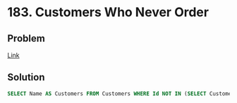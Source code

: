 # 183. Customers Who Never Order
## Problem
[Link](https://leetcode.com/problems/customers-who-never-order/)
## Solution
```sql
SELECT Name AS Customers FROM Customers WHERE Id NOT IN (SELECT CustomerId FROM Orders)
```
